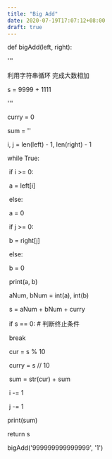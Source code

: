 ```yaml
---
title: "Big Add"
date: 2020-07-19T17:07:12+08:00
draft: true
---
```


def bigAdd(left, right):

  '''

  利用字符串循环 完成大数相加

  s = 9999 + 1111

  '''

  curry = 0

  sum = ''

  i, j = len(left) - 1, len(right) - 1



  while True:

​    if i >= 0:

​      a = left[i]

​    else:

​      a = 0

​    if j >= 0:

​      b = right[j]

​    else: 

​      b = 0



​    print(a, b)

​    aNum, bNum = int(a), int(b)

​    s = aNum + bNum + curry

​    if s == 0: # 判断终止条件

​      break



​    cur = s % 10

​    curry = s // 10

​    sum = str(cur) + sum



​    i -= 1

​    j -= 1





  print(sum)

  return s



bigAdd('999999999999999', '1')



